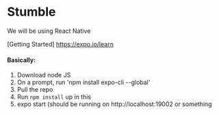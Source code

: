 # Stumble

We will be using React Native

[Getting Started] https://expo.io/learn

#### Basically:

1. Download node JS
2. On a prompt, run 'npm install expo-cli --global'
3. Pull the repo
4. Run `npm install` up in this
5. expo start (should be running on http://localhost:19002 or something 
